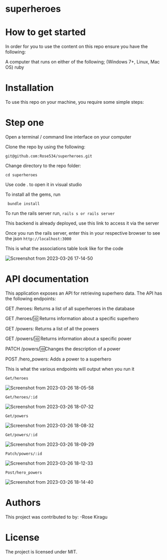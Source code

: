 # superheroes
# How to get started

In order for you to use the content on this repo ensure you have the following:

A computer that runs on either of the following; (Windows 7+, Linux, Mac OS) ruby  

# Installation

To use this repo on your machine, you require some simple steps:

# Step one

Open a terminal / command line interface on your computer

Clone the repo by using the following:

    git@github.com:Rose534/superheroes.git

Change directory to the repo folder:

    cd superheroes

Use code . to open it in visual studio

To install all the gems, run

     bundle install

To run the rails server run, `rails s or rails server`

This backend is already deployed, use this link to access it via the server 

Once you run the rails server, enter this in your respective browser to see the json `http://localhost:3000`

This is what the associations table look like for the code

![Screenshot from 2023-03-26 17-14-50](https://user-images.githubusercontent.com/105820877/227774384-140a735e-4d63-4e5d-8c29-72126f823b04.png)


# API documentation
This application exposes an API for retrieving superhero data. The API has the following endpoints:

GET /heroes: Returns a list of all superheroes in the database

GET /heroes/:id: Returns information about a specific superhero

GET /powers: Returns a list of all the powers

GET /powers/:id: Returns information about a specific power

PATCH /powers/:id:Changes the description of a power

POST /hero_powers: Adds a power to a superhero


This is what the various endpoints will output when you run it

`Get/heroes`

![Screenshot from 2023-03-26 18-05-58](https://user-images.githubusercontent.com/105820877/227774491-318b2a55-e91c-4eb5-b2ae-2f47c8100a0e.png)


`Get/heroes/:id`

![Screenshot from 2023-03-26 18-07-32](https://user-images.githubusercontent.com/105820877/227774559-4afdcc5c-9c19-4599-97cd-9baed3a582a0.png)


`Get/powers`

![Screenshot from 2023-03-26 18-08-32](https://user-images.githubusercontent.com/105820877/227774614-492d5a8d-d70c-429e-b0b8-728a8e94cefe.png)


`Get/powers/:id`

![Screenshot from 2023-03-26 18-09-29](https://user-images.githubusercontent.com/105820877/227774658-de294d44-5ea7-4e04-b615-58e7751845f6.png)


`Patch/powers/:id`

![Screenshot from 2023-03-26 18-12-33](https://user-images.githubusercontent.com/105820877/227774809-0a634d43-42ce-4d71-86c2-04e4c9fc77f2.png)


`Post/hero_powers`

![Screenshot from 2023-03-26 18-14-40](https://user-images.githubusercontent.com/105820877/227774898-926c9098-707d-4697-9461-74e901c7d543.png)


# Authors

This project was contributed to by: -Rose Kiragu

# License

The project is licensed under MIT.
